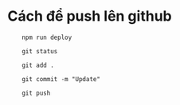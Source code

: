# Cách để push lên github

```
    npm run deploy

    git status

    git add .

    git commit -m "Update"

    git push


```
